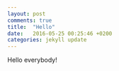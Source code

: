 ```yaml
---
layout: post
comments: true
title:  "Hello"
date:   2016-05-25 00:25:46 +0200
categories: jekyll update
---
```

Hello everybody!
